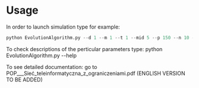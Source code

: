 # Usage

In order to launch simulation type for example: 

```python
python EvolutionAlgorithm.py --d 1 --m 1 --t 1 --mid 5 --p 150 --n 10 --ts 2 --mr 0.01 --cr 0.7 --es 10
```

To check descriptions of the perticular parameters type: python EvolutionAlgorithm.py --help

To see detailed documentation: go to POP___Sieć_teleinformatyczna_z_ograniczeniami.pdf (ENGLISH VERSION TO BE ADDED)
